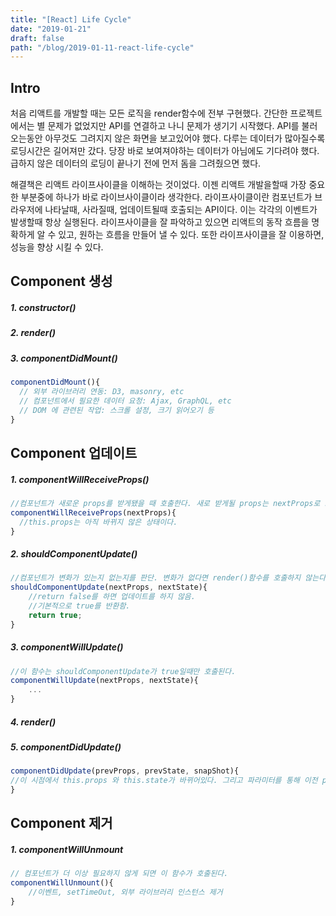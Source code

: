```yaml
---
title: "[React] Life Cycle"
date: "2019-01-21"
draft: false
path: "/blog/2019-01-11-react-life-cycle"
---
```


## Intro

처음 리액트를 개발할 때는 모든 로직을 render함수에 전부 구현했다. 간단한 프로젝트에서는 별 문제가 없었지만 API를 연결하고 나니 문제가 생기기 시작했다. API를 불러오는동안 아무것도 그려지지 않은 화면을 보고있어야 했다. 다루는 데이터가 많아질수록 로딩시간은 길어져만 갔다. 당장 바로 보여져야하는 데이터가 아님에도 기다려야 했다. 급하지 않은 데이터의 로딩이 끝나기 전에 먼저 돔을 그려줬으면 했다.

해결책은 리액트 라이프사이클을 이해하는 것이었다. 이젠 리액트 개발을할때 가장 중요한 부분중에 하나가 바로 라이브사이클이라 생각한다. 라이프사이클이란 컴포넌트가 브라우저에 나타날때, 사라질때, 업데이트될때 호출되는 API이다. 이는 각각의 이벤트가 발생할때 항상 실행된다. 라이프사이클을 잘 파악하고 있으면 리액트의 동작 흐름을 명확하게 알 수 있고, 원하는 흐름을 만들어 낼 수 있다. 또한 라이프사이클을 잘 이용하면, 성능을 향상 시킬 수 있다.

## Component 생성

##### _1. constructor()_

##### _2. render()_

##### _3. componentDidMount()_

```javascript
componentDidMount(){
  // 외부 라이브러리 연동: D3, masonry, etc
  // 컴포넌트에서 필요한 데이터 요청: Ajax, GraphQL, etc
  // DOM 에 관련된 작업: 스크롤 설정, 크기 읽어오기 등
}
```

## Component 업데이트

##### _1. componentWillReceiveProps()_

```javascript
//컴포넌트가 새로운 props를 받게됐을 때 호출한다. 새로 받게될 props는 nextProps로 조회할 수 있다.
componentWillReceiveProps(nextProps){
  //this.props는 아직 바뀌지 않은 상태이다.
}
```

##### _2. shouldComponentUpdate()_

```javascript
//컴포넌트가 변화가 있는지 없는지를 판단. 변화가 없다면 render()함수를 호출하지 않는다.
shouldComponentUpdate(nextProps, nextState){
    //return false를 하면 업데이트를 하지 않음.
    //기본적으로 true를 반환함.
    return true;
}
```

##### _3. componentWillUpdate()_

```javascript
//이 함수는 shouldComponentUpdate가 true일때만 호출된다.
componentWillUpdate(nextProps, nextState){
    ...
}
```

##### _4. render()_

##### _5. componentDidUpdate()_

```javascript
componentDidUpdate(prevProps, prevState, snapShot){
//이 시점에서 this.props 와 this.state가 바뀌어있다. 그리고 파라미터를 통해 이전 props와 state를 조회할 수 있다.
}
```

## Component 제거

##### _1. componentWillUnmount_

```javascript
// 컴포넌트가 더 이상 필요하지 않게 되면 이 함수가 호출된다.
componentWillUnmount(){
    //이벤트, setTimeOut, 외부 라이브러리 인스턴스 제거
}
```
